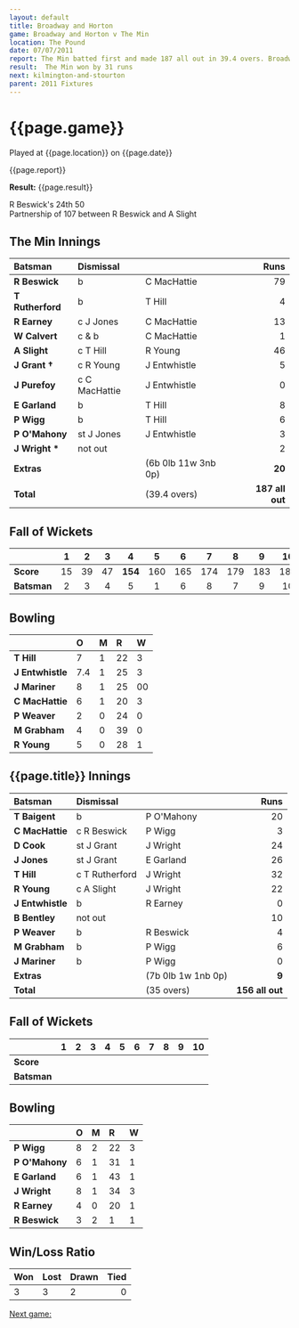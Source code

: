```yaml
---
layout: default
title: Broadway and Horton
game: Broadway and Horton v The Min
location: The Pound
date: 07/07/2011
report: The Min batted first and made 187 all out in 39.4 overs. Broadway and Horton replied with 156 all out in 35 overs
result:  The Min won by 31 runs
next: kilmington-and-stourton
parent: 2011 Fixtures
---
```


# {{page.game}}

Played at {{page.location}} on {{page.date}}

{{page.report}}

**Result:** {{page.result}}

R Beswick's 24th 50<br />
Partnership of 107 between R Beswick and A Slight

## The Min Innings

| Batsman | Dismissal |  | Runs |
|:---|:---|---|---:|
| **R Beswick** | b | C MacHattie | 79 |
| **T Rutherford** | b | T Hill | 4 |
| **R Earney** | c J Jones | C MacHattie | 13 |
| **W Calvert** | c & b | C MacHattie | 1 |
| **A Slight** | c T Hill | R Young | 46 |
| **J Grant &#8224;** | c R Young | J Entwhistle | 5 |
| **J Purefoy** | c C MacHattie | J Entwhistle | 0 |
| **E Garland** | b | T Hill | 8 |
| **P Wigg** | b | T Hill | 6 |
| **P O'Mahony** | st J Jones | J Entwhistle | 3 |
| **J Wright &#42;** | not out |  | 2 |
| **Extras** | | (6b 0lb 11w 3nb 0p) | **20** |
| **Total** | | (39.4  overs) | **187 all out** |

## Fall of Wickets

| | 1 | 2 | 3 | 4 | 5 | 6 | 7 | 8 | 9 | 10 |
|---|:---:|:---:|:---:|:---:|:---:|:---:|:---:|:---:|:---:|:---:|
| **Score** | 15 | 39 | 47 | **154** | 160 | 165 | 174 | 179 | 183 | 187 |
| **Batsman** | 2 | 3 | 4 | 5 | 1 | 6 | 8 | 7 | 9 | 10 |

## Bowling

| | O | M | R | W |
|---|:---|:---|:---|:---|
| **T Hill** | 7 | 1 | 22 | 3 |
| **J Entwhistle** | 7.4 | 1 | 25 | 3 |
| **J Mariner** | 8 | 1 | 25 | 00|
| **C MacHattie** | 6 | 1 | 20 | 3 |
| **P Weaver** | 2 | 0 | 24 | 0 |
| **M Grabham** | 4 | 0 | 39 | 0 |
| **R Young** | 5 | 0 | 28 | 1 |

## {{page.title}} Innings

| Batsman | Dismissal |  | Runs |
|:---|:---|---|---:|
| **T Baigent** | b | P O'Mahony | 20 |
| **C MacHattie** | c R Beswick | P Wigg | 3 |
| **D Cook** | st J Grant | J Wright | 24 |
| **J Jones** | st J Grant | E Garland | 26 |
| **T Hill** | c T Rutherford | J Wright | 32 |
| **R Young** | c A Slight | J Wright | 22 |
| **J Entwhistle** | b | R Earney | 0 |
| **B Bentley** | not out |  | 10 |
| **P Weaver** | b | R Beswick | 4 |
| **M Grabham** | b | P Wigg | 6 |
| **J Mariner** | b | P Wigg | 0 |
| **Extras** | | (7b 0lb 1w 1nb 0p) | **9** |
| **Total** | | (35 overs) | **156 all out** |

## Fall of Wickets

| | 1 | 2 | 3 | 4 | 5 | 6 | 7 | 8 | 9 | 10 |
|---|:---:|:---:|:---:|:---:|:---:|:---:|:---:|:---:|:---:|:---:|
| **Score** |  |  |  |  |  |  |  |  |  |  |
| **Batsman** |  |  |  |  |  |  |  |  |  |  |

## Bowling

| | O | M | R | W |
|---|:---|:---|:---|:---|
| **P Wigg** | 8 | 2 | 22 | 3 |
| **P O'Mahony** | 6 | 1 | 31 | 1 |
| **E Garland** | 6 | 1 | 43 | 1 |
| **J Wright** | 8 | 1 | 34 | 3 |
| **R Earney** | 4 | 0 | 20 | 1 |
| **R Beswick** | 3 | 2 | 1 | 1 |

## Win/Loss Ratio

| Won | Lost | Drawn | Tied |
|:---|:---|:---|---:|
| 3 | 3 | 2 | 0 |

[Next game:]({{page.next}})